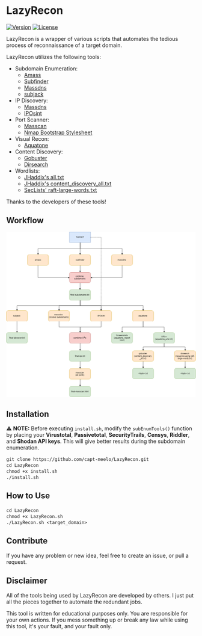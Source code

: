 # LazyRecon
[![Version](https://img.shields.io/badge/Version-v1.0-green.svg)]()
[![License](https://img.shields.io/badge/License-MIT-red.svg)](https://github.com/capt-meelo/LazyRecon/blob/master/LICENSE)

LazyRecon is a wrapper of various scripts that automates the tedious process of reconnaissance of a target domain. 

LazyRecon utilizes the following tools:
- Subdomain Enumeration:
  - [Amass](https://github.com/OWASP/Amass)
  - [Subfinder](https://github.com/subfinder/subfinder)
  - [Massdns](https://github.com/blechschmidt/massdns)
  - [subjack](https://github.com/haccer/subjack)
- IP Discovery:
  - [Massdns](https://github.com/blechschmidt/massdns)
  - [IPOsint](https://github.com/j3ssie/IPOsint)
- Port Scanner:
  - [Masscan](https://github.com/robertdavidgraham/masscan)
  - [Nmap Bootstrap Stylesheet](https://github.com/honze-net/nmap-bootstrap-xsl/)
- Visual Recon:
  - [Aquatone](https://github.com/michenriksen/aquatone)
- Content Discovery:
  - [Gobuster](https://github.com/OJ/gobuster)
  - [Dirsearch](https://github.com/maurosoria/dirsearch)
- Wordlists:
  - [JHaddix's all.txt](https://gist.github.com/jhaddix/f64c97d0863a78454e44c2f7119c2a6a)
  - [JHaddix's content_discovery_all.txt](https://gist.github.com/jhaddix/b80ea67d85c13206125806f0828f4d10)
  - [SecLists' raft-large-words.txt](https://github.com/danielmiessler/SecLists/blob/master/Discovery/Web-Content/raft-large-words.txt)
  

Thanks to the developers of these tools!

## Workflow
![Flow](workflow.png)


## Installation
:warning: **NOTE:** Before executing `install.sh`, modify the `subEnumTools()` function by placing your **Virustotal**, **Passivetotal**, **SecurityTrails**, **Censys**, **Riddler**, and **Shodan API keys**. This will give better results during the subdomain enumeration.
```
git clone https://github.com/capt-meelo/LazyRecon.git
cd LazyRecon
chmod +x install.sh
./install.sh
```

## How to Use
```
cd LazyRecon
chmod +x LazyRecon.sh
./LazyRecon.sh <target_domain>
```

## Contribute

If you have any problem or new idea, feel free to create an issue, or pull a request.


## Disclaimer
All of the tools being used by LazyRecon are developed by others. I just put all the pieces together to automate the redundant jobs.

This tool is written for educational purposes only. You are responsible for your own actions. If you mess something up or break any law while using this tool, it's your fault, and your fault only.
